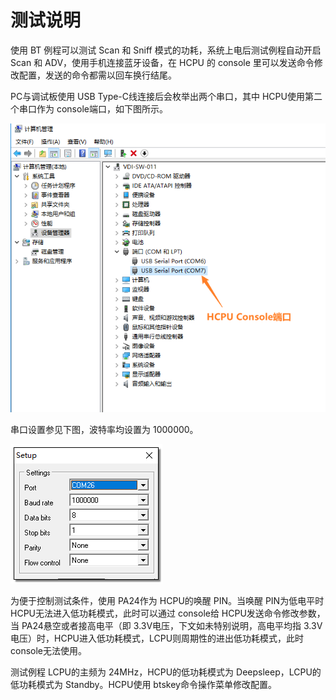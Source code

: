 # 测试说明
使用 BT 例程可以测试 Scan 和 Sniff 模式的功耗，系统上电后测试例程自动开启 Scan 和 ADV，使用手机连接蓝牙设备，在 HCPU 的 console 里可以发送命令修改配置，发送的命令都需以回车换行结尾。

PC与调试板使用 USB Type-C线连接后会枚举出两个串口，其中 HCPU使用第二个串口作为 console端口，如下图所示。

![](assert/image1.png)

串口设置参见下图，波特率均设置为 1000000。

![](assert/image2.png)

为便于控制测试条件，使用 PA24作为 HCPU的唤醒 PIN。当唤醒 PIN为低电平时 HCPU无法进入低功耗模式，此时可以通过 console给 HCPU发送命令修改参数，当 PA24悬空或者接高电平（即 3.3V电压，下文如未特别说明，高电平均指 3.3V电压）时，HCPU进入低功耗模式，LCPU则周期性的进出低功耗模式，此时 console无法使用。

测试例程 LCPU的主频为 24MHz，HCPU的低功耗模式为 Deepsleep，LCPU的低功耗模式为 Standby。HCPU使用 btskey命令操作菜单修改配置。
